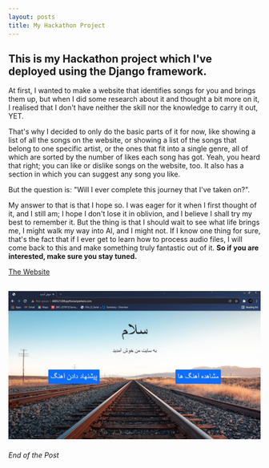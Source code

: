 ```yaml
---
layout: posts
title: My Hackathon Project
---
```

## This is my Hackathon project which I've deployed using the Django framework.

At first, I wanted to make a website that identifies songs for you and brings them up, but when I did some research about it and thought a bit more on it, I realised that I don't have neither the skill nor the knowledge to carry it out, YET.

That's why I decided to only do the basic parts of it for now, like showing a list of all the songs on the website, or showing a list of the songs that belong to one specific artist, or the ones that fit into a single genre, all of which are sorted by the number of likes each song has got. Yeah, you heard that right; you can like or dislike songs on the website, too. It also has a section in which you can suggest any song you like.


But the question is: "Will I ever complete this journey that I've taken on?".

My answer to that is that I hope so. I was eager for it when I first thought of it, and I still am; I hope I don't lose it in oblivion, and I believe I shall try my best to remember it. But the thing is that I should wait to see what life brings me, I might walk my way into AI, and I might not. If I know one thing for sure, that's the fact that if I ever get to learn how to process audio files, I will come back to this and make something truly fantastic out of it. **So if you are interested, make sure you stay tuned.**




[The Website](http://400521288.pythonanywhere.com/)




![alt text](../assets/images/Website.jpg "My Website")
---

*End of the Post*